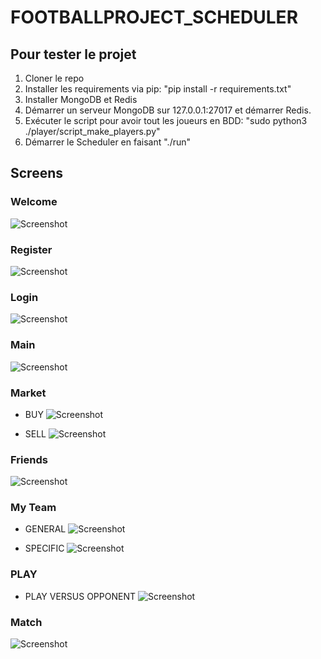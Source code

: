 # FOOTBALLPROJECT_SCHEDULER

## Pour tester le projet

1. Cloner le repo
2. Installer les requirements via pip: "pip install -r requirements.txt"
3. Installer MongoDB et Redis
4. Démarrer un serveur MongoDB sur 127.0.0.1:27017 et démarrer Redis.
5. Exécuter le script pour avoir tout les joueurs en BDD: "sudo python3 ./player/script_make_players.py"
6. Démarrer le Scheduler en faisant "./run"

## Screens

### Welcome
![Screenshot](screen_shoot/welcome.png)

### Register
![Screenshot](screen_shoot/register.png)

### Login
![Screenshot](screen_shoot/login.png)

### Main
![Screenshot](screen_shoot/main.png)

### Market
* BUY
![Screenshot](screen_shoot/buy.png)

* SELL
![Screenshot](screen_shoot/sell.png)

### Friends
![Screenshot](screen_shoot/friends.png)

### My Team
* GENERAL
![Screenshot](screen_shoot/my_team_general.png)
  
* SPECIFIC
![Screenshot](screen_shoot/my_team_specific.png)

### PLAY
* PLAY VERSUS OPPONENT
![Screenshot](screen_shoot/play_opponent.png)
  

### Match
![Screenshot](screen_shoot/match.png)
  
